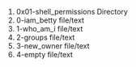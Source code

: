 1. 0x01-shell_permissions				Directory
2. 0-iam_betty						file/text
3. 1-who_am_i						file/text
4. 2-groups						file/text
5. 3-new_owner						file/text
6. 4-empty						file/text

